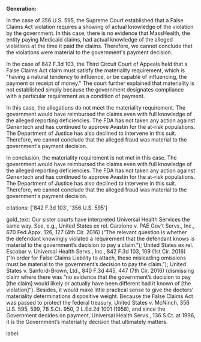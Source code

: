 **Generation:**


In the case of 356 U.S. 595, the Supreme Court established that a False Claims Act violation requires a showing of actual knowledge of the violation by the government. In this case, there is no evidence that MassHealth, the entity paying Medicaid claims, had actual knowledge of the alleged violations at the time it paid the claims. Therefore, we cannot conclude that the violations were material to the government's payment decision.

In the case of 842 F.3d 103, the Third Circuit Court of Appeals held that a False Claims Act claim must satisfy the materiality requirement, which is "having a natural tendency to influence, or be capable of influencing, the payment or receipt of money." The court further explained that materiality is not established simply because the government designates compliance with a particular requirement as a condition of payment.

In this case, the allegations do not meet the materiality requirement. The government would have reimbursed the claims even with full knowledge of the alleged reporting deficiencies. The FDA has not taken any action against Genentech and has continued to approve Avastin for the at-risk populations. The Department of Justice has also declined to intervene in this suit. Therefore, we cannot conclude that the alleged fraud was material to the government's payment decision.

In conclusion, the materiality requirement is not met in this case. The government would have reimbursed the claims even with full knowledge of the alleged reporting deficiencies. The FDA has not taken any action against Genentech and has continued to approve Avastin for the at-risk populations. The Department of Justice has also declined to intervene in this suit. Therefore, we cannot conclude that the alleged fraud was material to the government's payment decision.

citations: ['842 F.3d 103', '356 U.S. 595']

gold_text: Our sister courts have interpreted Universal Health Services the same way. See, e.g., United States ex rel. Garzione v. PAE Gov’t Servs., Inc., 670 Fed.Appx. 126, 127 (4th Cir. 2016) (“The relevant question is whether the defendant knowingly violated a requirement that the defendant knows is material to the government’s decision to pay a claim.”); United States ex rel. Escobar v. Universal Health Servs., Inc., 842 F.3d 103, 109 (1st Cir. 2016) (“In order for False Claims Liability to attach, these misleading omissions must be material to the government’s decision to pay the claim.”); United States v. Sanford-Brown, Ltd., 840 F.3d 445, 447 (7th Cir. 2016) (dismissing claim where there was “no evidence that the government’s decision to pay [the claim] would likely or actually have been different had it known of [the violation]”). Besides, it would make little practical sense to give the doctors’ materiality determinations dispositive weight. Because the False Claims Act was passed to protect the federal treasury, United States v. McNinch, 356 U.S. 595, 599, 78 S.Ct. 950, 2 L.Ed.2d 1001 (1958), and since the Government decides on payment, Universal Health Servs., 136 S.Ct. at 1996, it is the Government’s materiality decision that ultimately matters.

label: 